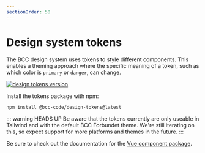 ```yaml
---
sectionOrder: 50
---
```


# Design system tokens
The BCC design system uses tokens to style different components. This enables a theming approach where the specific meaning of a token, such as which color is `primary` or `danger`, can change.

[![design tokens version](https://img.shields.io/npm/v/@bcc-code/design-tokens/latest?label=%40bcc-code%2Fdesign-tokens)](https://github.com/bcc-code/bcc-design-tokens/releases)

Install the tokens package with npm:
```sh
npm install @bcc-code/design-tokens@latest
```

::: warning HEADS UP
Be aware that the tokens currently are only useable in Tailwind and with the default BCC Forbundet theme. We're still iterating on this, so expect support for more platforms and themes in the future.
:::

Be sure to check out the documentation for the [Vue component package](../vue-components/README.md).
